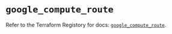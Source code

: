 # `google_compute_route`

Refer to the Terraform Registory for docs: [`google_compute_route`](https://registry.terraform.io/providers/hashicorp/google-beta/5.9.0/docs/resources/google_compute_route).
